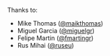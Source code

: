 Thanks to:

- Mike Thomas ([@maikthomas](https://github.com/maikthomas))
- Miguel Garcia ([@miguelgr](https://github.com/miguelgr))
- Felipe Martin ([@fmartingr](https://github.com/fmartingr))
- Rus Mihai ([@ruseu](https://github.com/ruseu))
